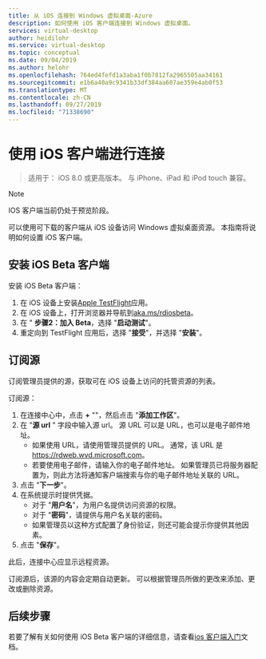 ```yaml
---
title: 从 iOS 连接到 Windows 虚拟桌面-Azure
description: 如何使用 iOS 客户端连接到 Windows 虚拟桌面。
services: virtual-desktop
author: heidilohr
ms.service: virtual-desktop
ms.topic: conceptual
ms.date: 09/04/2019
ms.author: helohr
ms.openlocfilehash: 764ed4fefd1a3aba1f0b7812fa2965505aa34161
ms.sourcegitcommit: e1b6a40a9c9341b33df384aa607ae359e4ab0f53
ms.translationtype: MT
ms.contentlocale: zh-CN
ms.lasthandoff: 09/27/2019
ms.locfileid: "71338690"
---
```

# <a name="connect-with-the-ios-client"></a>使用 iOS 客户端进行连接

> 适用于： iOS 8.0 或更高版本。 与 iPhone、iPad 和 iPod touch 兼容。

>[!NOTE]
> IOS 客户端当前仍处于预览阶段。

可以使用可下载的客户端从 iOS 设备访问 Windows 虚拟桌面资源。 本指南将说明如何设置 iOS 客户端。

## <a name="install-the-ios-beta-client"></a>安装 iOS Beta 客户端
安装 iOS Beta 客户端：

1. 在 iOS 设备上安装[Apple TestFlight](https://apps.apple.com/us/app/testflight/id899247664)应用。
2. 在 iOS 设备上，打开浏览器并导航到[aka.ms/rdiosbeta](https://aka.ms/rdiosbeta)。
3. 在 " **步骤2：加入 Beta**，选择 "**启动测试**"。
4. 重定向到 TestFlight 应用后，选择 "**接受**"，并选择 "**安装**"。

## <a name="subscribe-to-a-feed"></a>订阅源

订阅管理员提供的源，获取可在 iOS 设备上访问的托管资源的列表。

订阅源：

1. 在连接中心中，点击 **+** ""，然后点击 "**添加工作区**"。
2. 在 "**源 url** " 字段中输入源 url。 源 URL 可以是 URL，也可以是电子邮件地址。
   - 如果使用 URL，请使用管理员提供的 URL。 通常，该 URL 是<https://rdweb.wvd.microsoft.com>。
   - 若要使用电子邮件，请输入你的电子邮件地址。 如果管理员已将服务器配置为，则此方法将通知客户端搜索与你的电子邮件地址关联的 URL。
3. 点击 "**下一步**"。
4. 在系统提示时提供凭据。
   - 对于 "**用户名**"，为用户名提供访问资源的权限。
   - 对于 "**密码**"，请提供与用户名关联的密码。
   - 如果管理员以这种方式配置了身份验证，则还可能会提示你提供其他因素。
5. 点击 "**保存**"。

此后，连接中心应显示远程资源。

订阅源后，该源的内容会定期自动更新。 可以根据管理员所做的更改来添加、更改或删除资源。

## <a name="next-steps"></a>后续步骤

若要了解有关如何使用 iOS Beta 客户端的详细信息，请查看[ios 客户端入门](https://docs.microsoft.com/windows-server/remote/remote-desktop-services/clients/remote-desktop-ios)文档。
